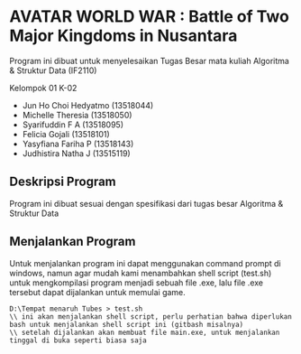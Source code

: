 # AVATAR WORLD WAR : Battle of Two Major Kingdoms in Nusantara
Program ini dibuat untuk menyelesaikan Tugas Besar mata kuliah Algoritma & Struktur Data (IF2110)

Kelompok 01 K-02
- Jun Ho Choi Hedyatmo (13518044)
- Michelle Theresia    (13518050)
- Syarifuddin F A      (13518095)
- Felicia Gojali       (13518101)
- Yasyfiana Fariha P   (13518143)
- Judhistira Natha J   (13515119)



## Deskripsi Program
Program ini dibuat sesuai dengan spesifikasi dari tugas besar Algoritma & Struktur Data

## Menjalankan Program
Untuk menjalankan program ini dapat menggunakan command prompt di windows, namun agar mudah kami menambahkan shell script (test.sh) untuk mengkompilasi
program menjadi sebuah file .exe, lalu file .exe tersebut dapat dijalankan untuk memulai game.

```
D:\Tempat menaruh Tubes > test.sh
\\ ini akan menjalankan shell script, perlu perhatian bahwa diperlukan bash untuk menjalankan shell script ini (gitbash misalnya)
\\ setelah dijalankan akan membuat file main.exe, untuk menjalankan tinggal di buka seperti biasa saja
```
